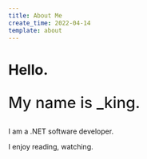 ```yaml
---
title: About Me
create_time: 2022-04-14
template: about
---
```


# Hello.

<p style="font-weight: 500; font-size: 2.2em">My name is _king.</p>

I am a .NET software developer.

<!-- If you happen to speak Chinese. You can also find me on [知乎](https://zhihu.com). -->
<!-- Sometimes, I write [blog](https://tatwd.github.io/blog/). -->

I enjoy reading, watching.
